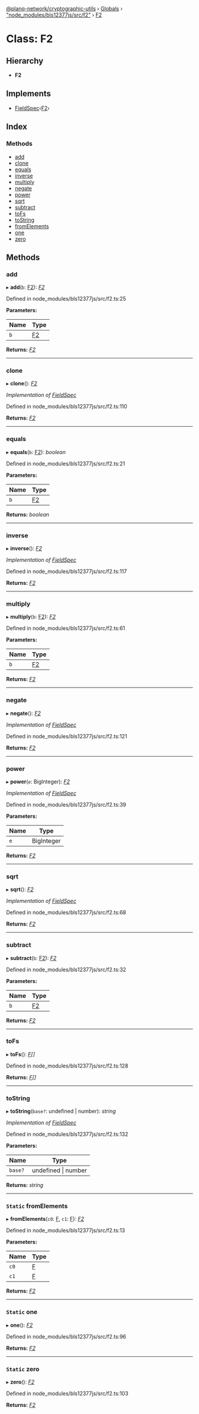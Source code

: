 [@planq-network/cryptographic-utils](../README.md) › [Globals](../globals.md) › ["node_modules/bls12377js/src/f2"](../modules/_node_modules_bls12377js_src_f2_.md) › [F2](_node_modules_bls12377js_src_f2_.f2.md)

# Class: F2

## Hierarchy

* **F2**

## Implements

* [FieldSpec](../interfaces/_node_modules_bls12377js_src_defs_.fieldspec.md)‹[F2](_node_modules_bls12377js_src_f2_.f2.md)›

## Index

### Methods

* [add](_node_modules_bls12377js_src_f2_.f2.md#add)
* [clone](_node_modules_bls12377js_src_f2_.f2.md#clone)
* [equals](_node_modules_bls12377js_src_f2_.f2.md#equals)
* [inverse](_node_modules_bls12377js_src_f2_.f2.md#inverse)
* [multiply](_node_modules_bls12377js_src_f2_.f2.md#multiply)
* [negate](_node_modules_bls12377js_src_f2_.f2.md#negate)
* [power](_node_modules_bls12377js_src_f2_.f2.md#power)
* [sqrt](_node_modules_bls12377js_src_f2_.f2.md#sqrt)
* [subtract](_node_modules_bls12377js_src_f2_.f2.md#subtract)
* [toFs](_node_modules_bls12377js_src_f2_.f2.md#tofs)
* [toString](_node_modules_bls12377js_src_f2_.f2.md#tostring)
* [fromElements](_node_modules_bls12377js_src_f2_.f2.md#static-fromelements)
* [one](_node_modules_bls12377js_src_f2_.f2.md#static-one)
* [zero](_node_modules_bls12377js_src_f2_.f2.md#static-zero)

## Methods

###  add

▸ **add**(`b`: [F2](_node_modules_bls12377js_src_f2_.f2.md)): *[F2](_node_modules_bls12377js_src_f2_.f2.md)*

Defined in node_modules/bls12377js/src/f2.ts:25

**Parameters:**

Name | Type |
------ | ------ |
`b` | [F2](_node_modules_bls12377js_src_f2_.f2.md) |

**Returns:** *[F2](_node_modules_bls12377js_src_f2_.f2.md)*

___

###  clone

▸ **clone**(): *[F2](_node_modules_bls12377js_src_f2_.f2.md)*

*Implementation of [FieldSpec](../interfaces/_node_modules_bls12377js_src_defs_.fieldspec.md)*

Defined in node_modules/bls12377js/src/f2.ts:110

**Returns:** *[F2](_node_modules_bls12377js_src_f2_.f2.md)*

___

###  equals

▸ **equals**(`b`: [F2](_node_modules_bls12377js_src_f2_.f2.md)): *boolean*

Defined in node_modules/bls12377js/src/f2.ts:21

**Parameters:**

Name | Type |
------ | ------ |
`b` | [F2](_node_modules_bls12377js_src_f2_.f2.md) |

**Returns:** *boolean*

___

###  inverse

▸ **inverse**(): *[F2](_node_modules_bls12377js_src_f2_.f2.md)*

*Implementation of [FieldSpec](../interfaces/_node_modules_bls12377js_src_defs_.fieldspec.md)*

Defined in node_modules/bls12377js/src/f2.ts:117

**Returns:** *[F2](_node_modules_bls12377js_src_f2_.f2.md)*

___

###  multiply

▸ **multiply**(`b`: [F2](_node_modules_bls12377js_src_f2_.f2.md)): *[F2](_node_modules_bls12377js_src_f2_.f2.md)*

Defined in node_modules/bls12377js/src/f2.ts:61

**Parameters:**

Name | Type |
------ | ------ |
`b` | [F2](_node_modules_bls12377js_src_f2_.f2.md) |

**Returns:** *[F2](_node_modules_bls12377js_src_f2_.f2.md)*

___

###  negate

▸ **negate**(): *[F2](_node_modules_bls12377js_src_f2_.f2.md)*

*Implementation of [FieldSpec](../interfaces/_node_modules_bls12377js_src_defs_.fieldspec.md)*

Defined in node_modules/bls12377js/src/f2.ts:121

**Returns:** *[F2](_node_modules_bls12377js_src_f2_.f2.md)*

___

###  power

▸ **power**(`e`: BigInteger): *[F2](_node_modules_bls12377js_src_f2_.f2.md)*

*Implementation of [FieldSpec](../interfaces/_node_modules_bls12377js_src_defs_.fieldspec.md)*

Defined in node_modules/bls12377js/src/f2.ts:39

**Parameters:**

Name | Type |
------ | ------ |
`e` | BigInteger |

**Returns:** *[F2](_node_modules_bls12377js_src_f2_.f2.md)*

___

###  sqrt

▸ **sqrt**(): *[F2](_node_modules_bls12377js_src_f2_.f2.md)*

*Implementation of [FieldSpec](../interfaces/_node_modules_bls12377js_src_defs_.fieldspec.md)*

Defined in node_modules/bls12377js/src/f2.ts:68

**Returns:** *[F2](_node_modules_bls12377js_src_f2_.f2.md)*

___

###  subtract

▸ **subtract**(`b`: [F2](_node_modules_bls12377js_src_f2_.f2.md)): *[F2](_node_modules_bls12377js_src_f2_.f2.md)*

Defined in node_modules/bls12377js/src/f2.ts:32

**Parameters:**

Name | Type |
------ | ------ |
`b` | [F2](_node_modules_bls12377js_src_f2_.f2.md) |

**Returns:** *[F2](_node_modules_bls12377js_src_f2_.f2.md)*

___

###  toFs

▸ **toFs**(): *[F](_node_modules_bls12377js_src_f_.f.md)[]*

Defined in node_modules/bls12377js/src/f2.ts:128

**Returns:** *[F](_node_modules_bls12377js_src_f_.f.md)[]*

___

###  toString

▸ **toString**(`base?`: undefined | number): *string*

*Implementation of [FieldSpec](../interfaces/_node_modules_bls12377js_src_defs_.fieldspec.md)*

Defined in node_modules/bls12377js/src/f2.ts:132

**Parameters:**

Name | Type |
------ | ------ |
`base?` | undefined &#124; number |

**Returns:** *string*

___

### `Static` fromElements

▸ **fromElements**(`c0`: [F](_node_modules_bls12377js_src_f_.f.md), `c1`: [F](_node_modules_bls12377js_src_f_.f.md)): *[F2](_node_modules_bls12377js_src_f2_.f2.md)*

Defined in node_modules/bls12377js/src/f2.ts:13

**Parameters:**

Name | Type |
------ | ------ |
`c0` | [F](_node_modules_bls12377js_src_f_.f.md) |
`c1` | [F](_node_modules_bls12377js_src_f_.f.md) |

**Returns:** *[F2](_node_modules_bls12377js_src_f2_.f2.md)*

___

### `Static` one

▸ **one**(): *[F2](_node_modules_bls12377js_src_f2_.f2.md)*

Defined in node_modules/bls12377js/src/f2.ts:96

**Returns:** *[F2](_node_modules_bls12377js_src_f2_.f2.md)*

___

### `Static` zero

▸ **zero**(): *[F2](_node_modules_bls12377js_src_f2_.f2.md)*

Defined in node_modules/bls12377js/src/f2.ts:103

**Returns:** *[F2](_node_modules_bls12377js_src_f2_.f2.md)*
